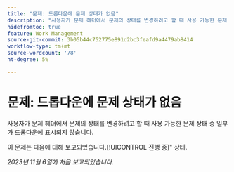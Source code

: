 ```yaml
---
title: "문제: 드롭다운에 문제 상태가 없음"
description: "사용자가 문제 헤더에서 문제의 상태를 변경하려고 할 때 사용 가능한 문제 상태 중 일부가 드롭다운에 표시되지 않습니다."
hidefromtoc: true
feature: Work Management
source-git-commit: 3b05b44c752775e891d2bc3feafd9a4479ab8414
workflow-type: tm+mt
source-wordcount: '78'
ht-degree: 5%

---
```



# 문제: 드롭다운에 문제 상태가 없음

사용자가 문제 헤더에서 문제의 상태를 변경하려고 할 때 사용 가능한 문제 상태 중 일부가 드롭다운에 표시되지 않습니다.

이 문제는 다음에 대해 보고되었습니다.[!UICONTROL 진행 중]&quot; 상태.

_2023년 11월 6일에 처음 보고되었습니다._

